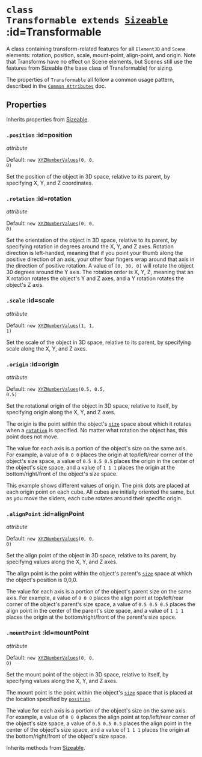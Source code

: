 
# <code>class <b>Transformable</b> extends [Sizeable](Sizeable.md)</code> :id=Transformable

A class containing transform-related features for all
`Element3D` and `Scene` elements: rotation, position, scale, mount-point,
align-point, and origin. Note that Transforms have no effect on Scene
elements, but Scenes still use the features from Sizeable (the base class of
Transformable) for sizing.

The properties of `Transformable` all follow a common usage pattern,
described in the [`Common Attributes`](../../guide/common-attributes) doc.

## Properties

Inherits properties from [Sizeable](Sizeable.md).


### <code>.<b>position</b></code> :id=position

*attribute*

Default: <code>new [XYZNumberValues](../xyz-values/XYZNumberValues)(0, 0, 0)</code>

Set the position of the object in 3D space, relative to its
parent, by specifying X, Y, and Z coordinates.
        


### <code>.<b>rotation</b></code> :id=rotation

*attribute*

Default: <code>new [XYZNumberValues](../xyz-values/XYZNumberValues)(0, 0, 0)</code>

Set the orientation of the object in 3D space, relative to its
parent, by specifying rotation in degrees around the X, Y, and Z axes.
Rotation direction is left-handed, meaning that if you point your thumb
along the positive direction of an axis, your other four fingers wrap
around that axis in the direction of positive rotation. A value of `[0,
30, 0]` will rotate the object 30 degrees around the Y axis. The rotation
order is X, Y, Z, meaning that an X rotation rotates the object's Y and Z
axes, and a Y rotation rotates the object's Z axis.
        


### <code>.<b>scale</b></code> :id=scale

*attribute*

Default: <code>new [XYZNumberValues](../xyz-values/XYZNumberValues)(1, 1, 1)</code>

Set the scale of the object in 3D space, relative to its parent,
by specifying scale along the X, Y, and Z axes.
        


### <code>.<b>origin</b></code> :id=origin

*attribute*

Default: <code>new [XYZNumberValues](../xyz-values/XYZNumberValues)(0.5, 0.5, 0.5)</code>

Set the rotational origin of the object in 3D space, relative to
itself, by specifying origin along the X, Y, and Z axes.

The origin is the point within the object's [`size`](./Sizeable#size)
space about which it rotates when a [`rotation`](#rotation) is specified.
No matter what rotation the object has, this point does not move.

The value for each axis is a portion of the object's size on the same
axis. For example, a value of `0 0 0` places the origin at top/left/rear
corner of the object's size space, a value of `0.5 0.5 0.5` places the
origin in the center of the object's size space, and a value of `1 1 1`
places the origin at the bottom/right/front of the object's size space.

This example shows different values of origin. The pink dots are placed
at each origin point on each cube. All cubes are initially oriented the
same, but as you move the sliders, each cube rotates around their
specific origin.

<live-code id="example"></live-code>
<script>
  example.code = originExample
</script>
        


### <code>.<b>alignPoint</b></code> :id=alignPoint

*attribute*

Default: <code>new [XYZNumberValues](../xyz-values/XYZNumberValues)(0, 0, 0)</code>

Set the align point of the object in 3D space, relative to its
parent, by specifying values along the X, Y, and Z axes.

The align point is the point within the object's parent's
[`size`](./Sizeable#size) space at which the object's position is 0,0,0.

The value for each axis is a portion of the object's parent size on the
same axis. For example, a value of `0 0 0` places the align point at
top/left/rear corner of the object's parent's size space, a value of `0.5
0.5 0.5` places the align point in the center of the parent's size space,
and a value of `1 1 1` places the origin at the bottom/right/front of the
parent's size space.
        


### <code>.<b>mountPoint</b></code> :id=mountPoint

*attribute*

Default: <code>new [XYZNumberValues](../xyz-values/XYZNumberValues)(0, 0, 0)</code>

Set the mount point of the object in 3D space, relative to itself,
by specifying values along the X, Y, and Z axes.

The mount point is the point within the object's
[`size`](./Sizeable#size) space that is placed at the location specified
by [`position`](#position).

The value for each axis is a portion of the object's size on the
same axis. For example, a value of `0 0 0` places the align point at
top/left/rear corner of the object's size space, a value of `0.5
0.5 0.5` places the align point in the center of the object's size space,
and a value of `1 1 1` places the origin at the bottom/right/front of the
object's size space.
        



Inherits methods from [Sizeable](Sizeable.md).


        